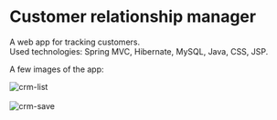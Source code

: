 # Customer relationship manager
A web app for tracking customers.  
Used technologies: Spring MVC, Hibernate, MySQL, Java, CSS, JSP.

A few images of the app:  

![crm-list](https://user-images.githubusercontent.com/15927053/105243452-65a8f080-5b6f-11eb-94f1-d1855daddf91.PNG)
<br/> <br/>
![crm-save](https://user-images.githubusercontent.com/15927053/105243776-d05a2c00-5b6f-11eb-9818-f743fcf76765.PNG)
